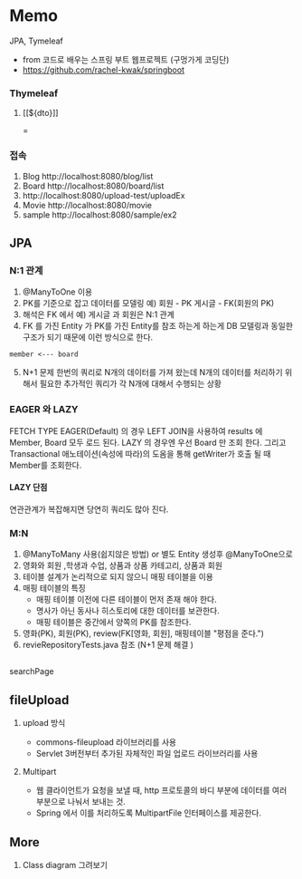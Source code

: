 # Memo

JPA, Tymeleaf
- from 코드로 배우는 스프링 부트 웹프로젝트 (구멍가게 코딩단)
- https://github.com/rachel-kwak/springboot
 


### Thymeleaf
1. <p>[[${dto}]]</p> = <p><span th:text="${dto}"></span></p>

### 접속 
1. Blog http://localhost:8080/blog/list
2. Board http://localhost:8080/board/list
3. http://localhost:8080/upload-test/uploadEx
3. Movie http://localhost:8080/movie
4. sample http://localhost:8080/sample/ex2

## JPA
### N:1 관계
1. @ManyToOne 이용 
2. PK를 기준으로 잡고 데이터를 모델링 예) 회원 - PK 게시글 - FK(회원의 PK)
3. 해석은 FK 에서 예) 게시글 과 회원은 N:1 관계
4. FK 를 가진 Entity 가 PK를 가진 Entity를 참조 하는게 하는게 DB 모델링과 동일한 구조가 되기 때문에 이런 방식으로 한다.
```
member <--- board
```
5. N+1 문제 한번의 쿼리로 N개의 데이터를 가져 왔는데 N개의 데이터를 처리하기 위해서 필요한 추가적인 쿼리가 각 N개에 대해서 수행되는 상황 
### EAGER 와 LAZY
FETCH TYPE EAGER(Default) 의 경우 LEFT JOIN을 사용하여 results 에 Member, Board 모두 로드 된다. LAZY 의 경우엔 우선 Board 만 조회 한다. 그리고 Transactional 애노테이션(속성에 따라)의 도옴을 통해 getWriter가 호출 될 때 Member를 조회한다.

#### LAZY 단점
연관관계가 복잡해지면 당연히 쿼리도 많아 진다.

### M:N 
1. @ManyToMany 사용(쉽지않은 방법) or 별도 Entity 생성후 @ManyToOne으로 
1. 영화와 회원 ,학생과 수업, 상품과 상품 카테고리, 상품과 회원
2. 테이블 설계가 논리적으로 되지 않으니 매핑 테이블을 이용  
3. 매핑 테이블의 특징 
    - 매핑 테이블 이전에 다른 테이블이 먼저 존재 해야 한다. 
    - 명사가 아닌 동사나 히스토리에 대한 데이터를 보관한다. 
    - 매핑 테이블은 중간에서 양쪽의 PK를 참조한다. 
4. 영화(PK), 회원(PK), review(FK[영화, 회원], 매핑테이블 "평점을 준다.")
5. revieRepositoryTests.java 참조  (N+1 문제 해결 )

##
searchPage

## fileUpload
1. upload 방식 
   - commons-fileupload 라이브러리를 사용
   - Servlet 3버전부터 추가된 자체적인 파일 업로드 라이브러리를 사용 
   
2. Multipart
   - 웹 클라이언트가 요청을 보낼 때, http 프로토콜의 바디 부분에 데이터를 여러 부분으로 나눠서 보내는 것.
   - Spring 에서 이를 처리하도록 MultipartFile 인터페이스를 제공한다. 

## More
1. Class diagram 그려보기 
